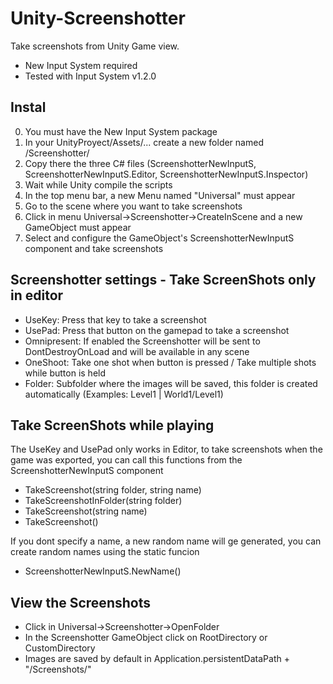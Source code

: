 # Unity-Screenshotter
Take screenshots from Unity Game view.
  - New Input System required
  - Tested with Input System v1.2.0

## Instal
  0. You must have the New Input System package
  1. In your UnityProyect/Assets/... create a new folder named /Screenshotter/
  2. Copy there the three C# files (ScreenshotterNewInputS, ScreenshotterNewInputS.Editor, ScreenshotterNewInputS.Inspector)
  3. Wait while Unity compile the scripts
  4. In the top menu bar, a new Menu named "Universal" must appear
  5. Go to the scene where you want to take screenshots
  6. Click in menu Universal->Screenshotter->CreateInScene and a new GameObject must appear
  7. Select and configure the GameObject's ScreenshotterNewInputS component and take screenshots

## Screenshotter settings - Take ScreenShots only in editor
  - UseKey: Press that key to take a screenshot
  - UsePad: Press that button on the gamepad to take a screenshot
  - Omnipresent: If enabled the Screenshotter will be sent to DontDestroyOnLoad and will be available in any scene
  - OneShoot: Take one shot when button is pressed / Take multiple shots while button is held
  - Folder: Subfolder where the images will be saved, this folder is created automatically (Examples: Level1 | World1/Level1)

## Take ScreenShots while playing
The UseKey and UsePad only works in Editor, to take screenshots when the game was exported, you can call this functions from the ScreenshotterNewInputS component
  - TakeScreenshot(string folder, string name)
  - TakeScreenshotInFolder(string folder)
  - TakeScreenshot(string name)
  - TakeScreenshot()

If you dont specify a name, a new random name will ge generated, you can create random names using the static funcion
  - ScreenshotterNewInputS.NewName()

## View the Screenshots
  - Click in Universal->Screenshotter->OpenFolder
  - In the Screenshotter GameObject click on RootDirectory or CustomDirectory
  - Images are saved by default in Application.persistentDataPath + "/Screenshots/"
